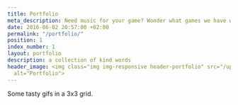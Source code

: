 ```yaml
---
title: Portfolio
meta_description: Need music for your game? Wonder what games we have written for, and what they sound like? Check out our portfolio, complete with tracks and videos!
date: 2016-06-02 20:57:00 +02:00
permalink: "/portfolio/"
position: 1
index_number: 1
layout: portfolio
description: a collection of kind words
header_image: <img class="img img-responsive header-portfolio" src="/uploads/portfolio_header.png"
  alt="Portfolio">
---
```


Some tasty gifs in a 3x3 grid.
